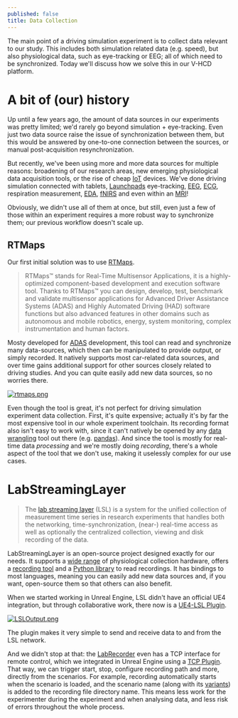 ```yaml
---
published: false
title: Data Collection
---
```

The main point of a driving simulation experiment is to collect data relevant to our study. This includes both simulation related data (e.g. speed), but also physiological data, such as eye-tracking or EEG; all of which need to be synchronized. Today we'll discuss how we solve this in our V-HCD platform.

# A bit of (our) history

Up until a few years ago, the amount of data sources in our experiments was pretty limited; we'd rarely go beyond simulation + eye-tracking. Even just two data source raise the issue of synchronization between them, but this would be answered by one-to-one connection between the sources, or manual post-acquisition resynchronization.

But recently, we've been using more and more data sources for multiple reasons: broadening of our research areas, new emerging physiological data acquisition tools, or the rise of cheap [IoT](https://en.wikipedia.org/wiki/Internet_of_things) devices. We've done driving simulation connected with tablets, [Launchpads](https://novationmusic.com/en/launch/launchpad-x) eye-tracking, [EEG](https://en.wikipedia.org/wiki/Electroencephalography), [ECG](https://en.wikipedia.org/wiki/Electrocardiography), respiration measurement, [EDA](https://en.wikipedia.org/wiki/Electrodermal_activity), [fNIRS](https://en.wikipedia.org/wiki/Functional_near-infrared_spectroscopy) and even within an [MRI](https://en.wikipedia.org/wiki/Magnetic_resonance_imaging)!

Obviously, we didn't use all of them at once, but still, even just a few of those within an experiment requires a more robust way to synchronize them; our previous workflow doesn't scale up.

## RTMaps

Our first initial solution was to use [RTMaps](https://intempora.com/products/rtmaps/).

> RTMaps™ stands for Real-Time Multisensor Applications, it is a highly-optimized component-based development and execution software tool. Thanks to RTMaps™ you can design, develop, test, benchmark and validate multisensor applications for Advanced Driver Assistance Systems (ADAS) and Highly Automated Driving (HAD) software functions but also advanced features in other domains such as autonomous and mobile robotics, energy, system monitoring, complex instrumentation and human factors.

Mosty developed for [ADAS](https://en.wikipedia.org/wiki/Advanced_driver-assistance_systems) development, this tool can read and synchronize many data-sources, which then can be manipulated to provide output, or simply recorded. It natively supports most car-related data sources, and over time gains additional support for other sources closely related to driving studies. And you can quite easily add new data sources, so no worries there.

[![rtmaps.png]({{site.baseurl}}/images/rtmaps.png)][0]

Even though the tool is great, it's not perfect for driving simulation experiment data collection. First, it's quite expensive; actually it's by far the most expensive tool in our whole experiment toolchain. Its recording format also isn't easy to work with, since it can't natively be opened by any [data wrangling](https://en.wikipedia.org/wiki/Data_wrangling) tool out there (e.g. [pandas](https://pandas.pydata.org/)). And since the tool is mostly for real-time data *processing* and we're mostly doing *recording*, there's a whole aspect of the tool that we don't use, making it uselessly complex for our use cases.

# LabStreamingLayer

> The [lab streaming layer](https://github.com/sccn/labstreaminglayer) (LSL) is a system for the unified collection of measurement time series in research experiments that handles both the networking, time-synchronization, (near-) real-time access as well as optionally the centralized collection, viewing and disk recording of the data.

LabStreamingLayer is an open-source project designed exactly for our needs. It supports a [wide range](https://labstreaminglayer.readthedocs.io/info/supported_devices.html) of physiological collection hardware, offers a [recording tool][labrecorder] and a [Python library](https://github.com/xdf-modules/pyxdf) to read recordings. It has bindings to most languages, meaning you can easily add new data sources and, if you want, open-source them so that others can also benefit.

When we started working in Unreal Engine, LSL didn't have an official UE4 integration, but through collaborative work, there now is a [UE4-LSL Plugin][lsl-ue4].

[![LSLOutput.png]({{site.baseurl}}/images/LSLOutput.png)][lsl-ue4]

The plugin makes it very simple to send and receive data to and from the LSL network.

And we didn't stop at that: the [LabRecorder][labrecorder] even has a TCP interface for remote control, which we integrated in Unreal Engine using a [TCP Plugin](https://www.unrealengine.com/marketplace/en-US/product/tcp-socket-plugin). That way, we can trigger start, stop, configure recording path and more, directly from the scenarios. For example, recording automatically starts when the scenario is loaded, and the scenario name (along with its [variants](scenario-variants/)) is added to the recording file directory name. This means less work for the experimenter during the experiment and when analysing data, and less risk of errors throughout the whole process.

[0]: https://intempora.com/products/rtmaps/
[lsl-ue4]: https://github.com/labstreaminglayer/plugin-UE4
[labrecorder]: https://github.com/labstreaminglayer/App-LabRecorder